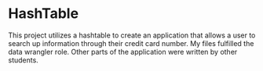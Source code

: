 # HashTable

This project utilizes a hashtable to create an application that allows a user to search up information through their credit card number. My files fulfilled the data wrangler role. Other parts of the application were written by other students.
